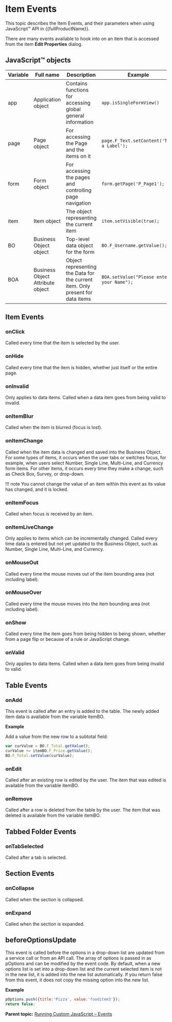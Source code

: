 # Item Events 

This topic describes the Item Events, and their parameters when using JavaScript™ API in {{fullProductName}}.

There are many events available to hook into on an item that is accessed from the item **Edit Properties** dialog.

## JavaScript™ objects

|Variable|Full name|Description|Example|Type|
|--------|---------|-----------|-------|----|
|app|Application object|Contains functions for accessing global general information|`app.isSingleFormView()`|GUI|
|page|Page object|For accessing the Page and the items on it|`page.F_Text.setContent('This a Label');`|GUI|
|form|Form object|For accessing the pages and controlling page navigation|`form.getPage('P_Page1');`|GUI|
|item|Item object|The object representing the current item|`item.setVisible(true);`|GUI|
|BO|Business Object object|Top-level data object for the form|`BO.F_Username.getValue();`|DATA|
|BOA|Business Object Attribute object|Object representing the Data for the current item. Only present for data items|`BOA.setValue("Please enter your Name");`|DATA|

## Item Events

### onClick

Called every time that the item is selected by the user.


### onHide

Called every time that the item is hidden, whether just itself or the entire page.


### onInvalid 

Only applies to data items. Called when a data item goes from being valid to invalid.


### onItemBlur

Called when the item is blurred (focus is lost).


### onItemChange

Called when the item data is changed and saved into the Business Object. For some types of items, it occurs when the user tabs or switches focus, for example, when users select Number, Single Line, Multi-Line, and Currency form items. For other items, it occurs every time they make a change, such as Check Box, Survey, or drop-down.

!!! note
    You cannot change the value of an item within this event as its value has changed, and it is locked.


### onItemFocus

Called when focus is received by an item.


### onItemLiveChange

Only applies to items which can be incrementally changed. Called every time data is entered but not yet updated to the Business Object, such as Number, Single Line, Multi-Line, and Currency.


### onMouseOut

Called every time the mouse moves out of the item bounding area (not including label).


### onMouseOver

Called every time the mouse moves into the item bounding area (not including label).


### onShow

Called every time the item goes from being hidden to being shown, whether from a page flip or because of a rule or JavaScript change.


### onValid

Only applies to data items. Called when a data item goes from being invalid to valid.


## Table Events

### onAdd

This event is called after an entry is added to the table. The newly added item data is available from the variable itemBO.

**Example**

Add a value from the new row to a subtotal field:

```javascript
var curValue = BO.F_Total.getValue();
curValue += itemBO.F_Price.getValue();
BO.F_Total.setValue(curValue);
```

### onEdit

Called after an existing row is edited by the user. The item that was edited is available from the variable itemBO.


### onRemove

Called after a row is deleted from the table by the user. The item that was deleted is available from the variable itemBO.


## Tabbed Folder Events

### onTabSelected

Called after a tab is selected.


## Section Events

### onCollapse

Called when the section is collapsed.


### onExpand

Called when the section is expanded.


## beforeOptionsUpdate

This event is called before the options in a drop-down list are updated from a service call or from an API call. The array of options is passed in as pOptions and can be modified by the event code. By default, when a new options list is set into a drop-down list and the current selected item is not in the new list, it is added into the new list automatically. If you return false from this event, it does not copy the missing option into the new list.

**Example**

```javascript
pOptions.push({title:'Pizza', value:'fooditem3'});
return false;
```

**Parent topic:** [Running Custom JavaScript – Events](ref_jsapi_running_custom_js_events.md)

